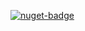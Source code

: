 [![nuget-badge](https://img.shields.io/badge/nuget-active-blue.svg)](https://www.nuget.org/packages/NequeoDiagnostics)
